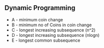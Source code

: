 ## Dynamic Programming  
* A - minimum coin change
* B - minimum no of Coins in coin change
* C - longest increasing subsequence (n^2)
* D - longest increasing subsequence (nlogn)
* E - longest common subsequence

